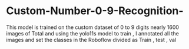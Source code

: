 # Custom-Number-0-9-Recognition-
This model is trained on the custom dataset of 0 to 9 digits nearly 1600 images of Total and using the yolo11s model to train , I annotated all the images and set the classes in the Roboflow divided as Train , test , val 
